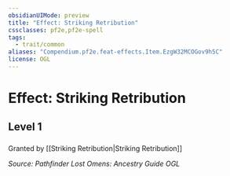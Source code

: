 ```yaml
---
obsidianUIMode: preview
title: "Effect: Striking Retribution"
cssclasses: pf2e,pf2e-spell
tags:
  - trait/common
aliases: "Compendium.pf2e.feat-effects.Item.EzgW32MCOGov9h5C"
license: OGL
---
```

# Effect: Striking Retribution
## Level 1
### 






Granted by [[Striking Retribution|Striking Retribution]]

*Source: Pathfinder Lost Omens: Ancestry Guide*
*OGL*